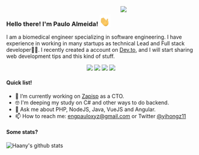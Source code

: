 <img align='right' src='https://user-images.githubusercontent.com/5713670/87202985-820dcb80-c2b6-11ea-9f56-7ec461c497c3.gif' width='200"'>

### Hello there! I'm Paulo Almeida! <img height="30" width="30" src="https://github.com/yihongz/yihongz/blob/main/tenor.gif" />

I am a biomedical engineer specializing in software engineering. I have experience in working in many startups as technical Lead and Full stack developer👨‍💻. I recently created a account on [Dev.to](https://dev.to/yihongz), and I will start sharing web development tips and this kind of stuff.

<p align="center">
<a href= "https://www.linkedin.com/in/paulo-victor-s-almeida-2a1351157/"><img src="https://img.icons8.com/material-outlined/30/000000/linkedin.png"/></a>
<a href= "https://dev.to/yihongz11"><img src="https://img.icons8.com/windows/32/000000/dev.png"/></a>
<a href= "https://twitter.com/yihongz11"><img src="https://img.icons8.com/material-outlined/30/000000/twitter.png"/></a>
<a href= "mailto:engpauloxyz@gmail.com"><img src="https://img.icons8.com/ios-filled/28/gmail.png"/></a>
</p>

#### Quick list!

- 📱  I’m currently working on [Zapisp](https://www.zapisp.com.br) as a CTO.
- 🤓 I'm deeping my study on C# and other ways to do backend.
- 💬 Ask me about PHP, NodeJS, Java, VueJS and Angular.
- 📫 How to reach me: engpauloxyz@gmail.com or Twitter [@yihongz11](https://twitter.com/yihongz11)

#### Some stats?

![Haany's github stats](https://github-readme-stats.vercel.app/api?username=yihongz&show_icons=true&hide=[%22issues%22])
